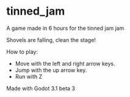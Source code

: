 # tinned_jam
A game made in 6 hours for the tinned jam jam



Shovels are falling, clean the stage!

How to play:
- Move with the left and right arrow keys.
- Jump with the up arrow key.
- Run with Z

Made with Godot 3.1 beta 3
